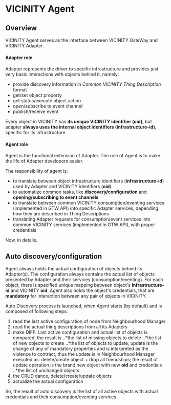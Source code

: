# VICINITY Agent

## Overview

VICINITY Agent serves as the interface between VICINITY GateWay and VICINITY Adapter.

#### Adapter role

Adapter represents the *driver* to specific infrastructure and
provides just very basic interactions with objects behind it, namely:
* provide discovery information in *Common VICINITY Thing Description* format
* get/set object property
* get status/execute object action
* open/subscribe to event channel
* publish/receive event

Every object in VICINITY has **its unique VICINITY identifier (oid)**,
but adapter **always uses the internal object identifiers (infrastructure-id)**, specific for its infrastructure.

#### Agent role

Agent is the functional extension of Adapter. The role of Agent is to make the life of Adapter developers easier.

The responsibility of agent is:
* to translate between object infrastructure identifiers (**infrastructure-id**) used by Adapter
and VICINITY identifiers (**oid**).
* to automatize common tasks, like **discovery/configuration** and **opening/subscribing to event channels**
* to translate between common VICINITY consumption/eventing services (implemented in GTW API) into specific Adapter services, depending
 how they are described in Thing Descriptions
* translating Adapter requests for consumption/event services into common VICINITY services (implemented in GTW API), with proper credentials


Now, in details.

## Auto discovery/configuration

Agent always holds the actual configuration of objects behind its Adapter(s).
The configuration always contains the actual list of objects presented by Adapter and their services (consumption/eventing).
For each object, there is specified unique mapping between object's **infrastructure-id** and VICINITY **oid**.
Agent also holds the object's credentials, that are **mandatory** for interaction between any pair of objects in VICINITY.

Auto Discovery process is launched, when Agent starts (by default) and is composed of following steps:
1. read the last active configuration of node from Neighbourhood Manager
2. read the actual thing descriptions from all its Adapters
3. make DIFF. Last active configuration and actual list of objects is compared, the result is
..*the list of missing objects to delete
..*the list of new objects to create
..*the list of objects to update; update is the change of any of mandatory properties and is interpreted as the violence to contract, thus the update is in Neighbourhood Manager executed as: delete/create object + drop all friendships; the result of update operation is the brand new object with new **oid** and credentials
..*the list of unchanged objects
4. the CRUD dance, delete/create/update objects
5. actualize the actual configuration

So, the result of auto discovery is the list of all active objects with actual credentials and their consumption/eventing services.


```
```

